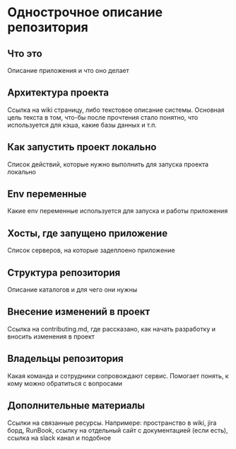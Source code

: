 # Однострочное описание репозитория

## Что это

Описание приложения и что оно делает

## Архитектура проекта

Ссылка на wiki страницу, либо текстовое описание системы. Основная цель
текста в том, что-бы после прочтения стало понятно, что используется для
кэша, какие базы данных и т.п.

## Как запустить проект локально

Список действий, которые нужно выполнить для запуска проекта локально

## Env переменные

Какие env переменные используется для запуска и работы приложения

## Хосты, где запущено приложение

Список серверов, на которые задеплоено приложение

## Структура репозитория

Описание каталогов и для чего они нужны

## Внесение изменений в проект

Ссылка на contributing.md, где рассказано, как начать разработку и вносить
изменения в проект

## Владельцы репозитория

Какая команда и сотрудники сопровождают сервис. Помогает понять, к кому
можно обратиться с вопросами

## Дополнительные материалы

Ссылки на связанные ресурсы. Напримере: пространство в wiki, jira борд,
RunBook, ссылку на отдельный сайт с документацией (если есть), ссылка на
slack канал и подобное
